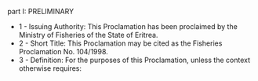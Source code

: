 part I: PRELIMINARY

<ul>
			<li>1 - Issuing Authority: This Proclamation has been proclaimed by the Ministry of Fisheries of the State of Eritrea.<ul>
			</ul></li>			<li>2 - Short Title: This Proclamation may be cited as the Fisheries Proclamation No. 104&#x2F;1998.<ul>
			</ul></li>			<li>3 - Definition: For the purposes of this Proclamation, unless the context otherwise requires:<ul>
			</ul></li></ul>